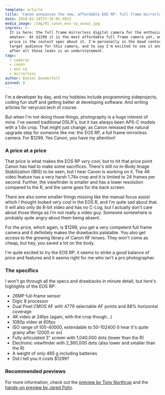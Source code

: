 ```yaml
---
template: article
title: 'Canon announces the new, affordable EOS RP: full frame mirrorless for $1299'
date: 2019-02-14T17:26:05.991Z
media_image: /img/01_canon_eos-rp_avaus.jpg
ingress: >-
  It is here: the full frame mirrorless digital camera for the enthusiastic
  amateur. At $1299 it is the most affordable full frame camera yet, and that
  price is the coolest spec about it. I'm personally in the dead center of the
  target audience for this camera, and to say I'm excited to see it announced
  after all these leaks is an understatement.
tags:
  - cameras
  - canon
  - eos rp
  - mirrorless
author: Daniel Dunderfelt
pinned: 0
---
```


I'm a developer by day, and my hobbies include programming sideprojects, coding fun stuff and getting better at developing software. And writing articles for verycool.tech of course.

But when I'm not doing those things, photography is a huge interest of mine. I've owned traditional DSLR's, but it has always been APS-C models with a 1.6x crop. That might just change, as Canon released the natural upgrade step for someone like me: the EOS RP, a full frame mirrorless camera. For \$1299. Yes Canon, you have my attention!

### A price at a price

That price is what makes the EOS RP _very cool_, but to hit that price point Canon has had to make some sacrifices. There's still no In-Body Image Stabilization (IBIS) to be seen, but I hear Canon is working on it. The 4K video feature has a very harsh 1.74x crop and it is limited to 24 frames per second. Further, the viewfinder is smaller and has a lower resolution compared to the R, and the same goes for the back screen.

There are also some smaller things missing like the manual focus assist which I thought looked _very cool_ in the EOS R, and I'm quite sad about that. It will also only do 8-bit video and has no C-Log, but I actually don't care about those things as I'm not really a video guy. Someone somewhere is probably quite angry about them being absent.

For the price, which again, is \$1299, you get a very competent full frame camera and it definitely makes the drawbacks palatable. You also get access to the growing library of Canon RF lenses. They won't come as cheap, but hey, you saved a lot on the body.

I'm quite excited to try the EOS RP, it seems to strike a good balance of price and features and it seems right for me who isn't a pro photographer.

### The specifics

I won't go through all the specs and drawbacks in minute detail, but here's highlights of the EOS RP:

- 26MP full-frame sensor
- Digic 8 processor
- Dual Pixel CMOS AF with 4779 selectable AF points and 88% horizontal coverage
- 4K video at 24fps (again, with the crop though...)
- 1080p video at 60fps
- ISO range of 100-40000, extendable to 50-102400 (I hear it's quite grainy after 12000 or so)
- Fully articulated 3" screen with 1,040,000 dots (lower than the R)
- Electronic viewfinder with 2,360,000 dots (also lower and smaller than the R)
- A weight of only 485 g including batteries
- Did I tell you it costs \$1299?

### Recommended previews

For more information, check out the [preview by Tony Northrup](https://www.youtube.com/watch?v=4NGTVuuDFGs) and the [hands-on preview by Jared Polin](https://www.youtube.com/watch?v=nFQVfBdadEs).
